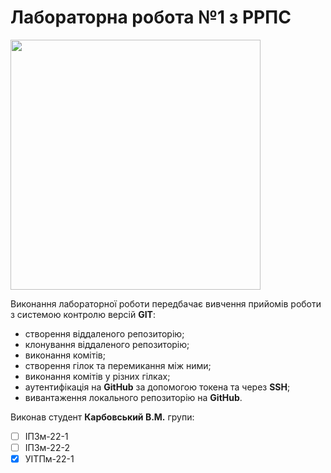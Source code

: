 # Лабораторна робота №1 з РРПС
<img src="https://media.ztu.edu.ua/wp-content/uploads/2020/02/Group-6-1-1536x465.png" width="400">

Виконання лабораторної роботи передбачає вивчення прийомів роботи з системою контролю версій **GIT**:

* створення віддаленого репозиторію;
* клонування віддаленого репозиторію;
* виконання комітів;
* створення гілок та перемикання між ними;
* виконання комітів у різних гілках;
* аутентифікація на **GitHub** за допомогою токена та через **SSH**;
* вивантаження локального репозиторію на **GitHub**.

Виконав студент **Карбовський В.М.** групи:

- [ ] ІПЗм-22-1
- [ ] ІПЗм-22-2
- [x] УІТПм-22-1
